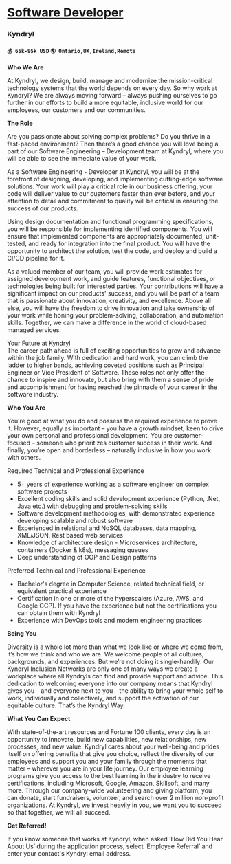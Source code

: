 # [Software Developer](https://www.remotewlb.com/apply/software-developer-43040)  
### Kyndryl  
#### `💰 65k-95k USD` `🌎 Ontario,UK,Ireland,Remote`  

**Who We Are**

At Kyndryl, we design, build, manage and modernize the mission-critical technology systems that the world depends on every day. So why work at Kyndryl? We are always moving forward – always pushing ourselves to go further in our efforts to build a more equitable, inclusive world for our employees, our customers and our communities.

  
 **The Role**

Are you passionate about solving complex problems? Do you thrive in a fast-paced environment? Then there’s a good chance you will love being a part of our Software Engineering – Development team at Kyndryl, where you will be able to see the immediate value of your work.  
  
As a Software Engineering - Developer at Kyndryl, you will be at the forefront of designing, developing, and implementing cutting-edge software solutions. Your work will play a critical role in our business offering, your code will deliver value to our customers faster than ever before, and your attention to detail and commitment to quality will be critical in ensuring the success of our products.  
  
Using design documentation and functional programming specifications, you will be responsible for implementing identified components. You will ensure that implemented components are appropriately documented, unit-tested, and ready for integration into the final product. You will have the opportunity to architect the solution, test the code, and deploy and build a CI/CD pipeline for it.  
  
As a valued member of our team, you will provide work estimates for assigned development work, and guide features, functional objectives, or technologies being built for interested parties. Your contributions will have a significant impact on our products' success, and you will be part of a team that is passionate about innovation, creativity, and excellence. Above all else, you will have the freedom to drive innovation and take ownership of your work while honing your problem-solving, collaboration, and automation skills. Together, we can make a difference in the world of cloud-based managed services.  
  
Your Future at Kyndryl  
The career path ahead is full of exciting opportunities to grow and advance within the job family. With dedication and hard work, you can climb the ladder to higher bands, achieving coveted positions such as Principal Engineer or Vice President of Software. These roles not only offer the chance to inspire and innovate, but also bring with them a sense of pride and accomplishment for having reached the pinnacle of your career in the software industry.

  
 **Who You Are**

You’re good at what you do and possess the required experience to prove it. However, equally as important – you have a growth mindset; keen to drive your own personal and professional development. You are customer-focused – someone who prioritizes customer success in their work. And finally, you’re open and borderless – naturally inclusive in how you work with others.  
  
Required Technical and Professional Experience

  * 5+ years of experience working as a software engineer on complex software projects
  * Excellent coding skills and solid development experience (Python, .Net, Java etc.) with debugging and problem-solving skills
  * Software development methodologies, with demonstrated experience developing scalable and robust software
  * Experienced in relational and NoSQL databases, data mapping, XML/JSON, Rest based web services
  * Knowledge of architecture design - Microservices architecture, containers (Docker & k8s), messaging queues
  * Deep understanding of OOP and Design patterns

  
Preferred Technical and Professional Experience

  * Bachelor's degree in Computer Science, related technical field, or equivalent practical experience
  * Certification in one or more of the hyperscalers (Azure, AWS, and Google GCP). If you have the experience but not the certifications you can obtain them with Kyndryl
  * Experience with DevOps tools and modern engineering practices

  
 **Being You**

Diversity is a whole lot more than what we look like or where we come from, it’s how we think and who we are. We welcome people of all cultures, backgrounds, and experiences. But we’re not doing it single-handily: Our Kyndryl Inclusion Networks are only one of many ways we create a workplace where all Kyndryls can find and provide support and advice. This dedication to welcoming everyone into our company means that Kyndryl gives you – and everyone next to you – the ability to bring your whole self to work, individually and collectively, and support the activation of our equitable culture. That’s the Kyndryl Way.

  
 **What You Can Expect**

With state-of-the-art resources and Fortune 100 clients, every day is an opportunity to innovate, build new capabilities, new relationships, new processes, and new value. Kyndryl cares about your well-being and prides itself on offering benefits that give you choice, reflect the diversity of our employees and support you and your family through the moments that matter – wherever you are in your life journey. Our employee learning programs give you access to the best learning in the industry to receive certifications, including Microsoft, Google, Amazon, Skillsoft, and many more. Through our company-wide volunteering and giving platform, you can donate, start fundraisers, volunteer, and search over 2 million non-profit organizations. At Kyndryl, we invest heavily in you, we want you to succeed so that together, we will all succeed.

 **Get Referred!**

If you know someone that works at Kyndryl, when asked ‘How Did You Hear About Us’ during the application process, select ‘Employee Referral’ and enter your contact's Kyndryl email address.

